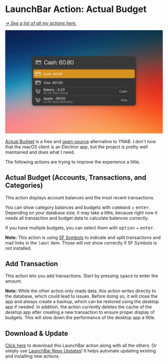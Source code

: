 # LaunchBar Action: Actual Budget

*[→ See a list of all my actions here.](https://ptujec.github.io/launchbar)* 

<img src="01.jpg" width="722"/>

[Actual Budget](https://actualbudget.org/) is a free and [open-source](https://github.com/actualbudget/actual) alternative to YNAB. I don't love that the macOS client is an Electron app, but the project is pretty well maintained and does what I need.

The following actions are trying to improve the experience a little.

## Actual Budget (Accounts, Transactions, and Categories)

This action displays account balances and the most recent transactions.

You can show category balances and budgets with <kbd>command</kbd> + <kbd>enter</kbd>. Depending on your database size, it may take a little, because right now it needs all transaction and budget data to calculate balances correctly.

If you have multiple budgets, you can select them with <kbd>option</kbd> + <kbd>enter</kbd>.

**Note:** This action is using [SF Symbols](https://developer.apple.com/sf-symbols/) to indicate and split transactions and mail links in the `label` item. Those will not show correctly if SF Symbols is not installed. 

## Add Transaction

This action lets you add transactions. Start by pressing <kbd>space</kbd> to enter the amount.

**Note:** While the other action only reads data, this action writes directly to the database, which could lead to issues. Before doing so, it will close the app and always create a backup, which can be restored using the desktop app if needed. In addition, the action currently deletes the cache of the desktop app after creating a new transaction to ensure proper display of budgets. This will slow down the performance of the desktop app a little.

## Download & Update

[Click here](https://github.com/Ptujec/LaunchBar/archive/refs/heads/master.zip) to download this LaunchBar action along with all the others. Or simply use [LaunchBar Repo Updates](https://github.com/Ptujec/LaunchBar/tree/master/LB-Repo-Updates#launchbar-repo-updates-action)! It helps automate updating existing and installing new actions.